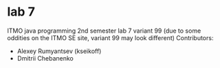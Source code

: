 # lab 7
ITMO java programming 2nd semester lab 7 variant 99 (due to some oddities on the ITMO SE site, variant 99 may look different)
Contributors:
- Alexey Rumyantsev (kseikoff)
- Dmitrii Chebanenko 
